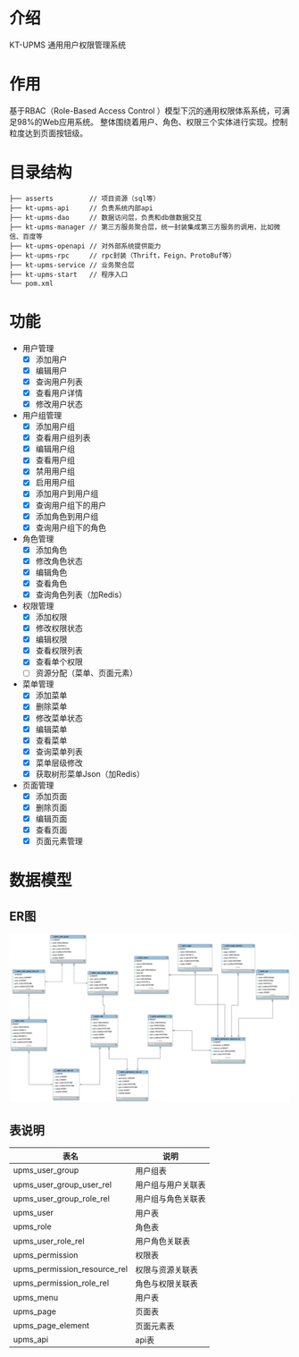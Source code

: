 # 介绍
KT-UPMS 通用用户权限管理系统

# 作用
基于RBAC（Role-Based Access Control ）模型下沉的通用权限体系系统，可满足98%的Web应用系统。
整体围绕着用户、角色、权限三个实体进行实现。控制粒度达到页面按钮级。

# 目录结构

```
├── asserts         // 项目资源（sql等）
├── kt-upms-api     // 负责系统内部api
├── kt-upms-dao     // 数据访问层，负责和db做数据交互
├── kt-upms-manager // 第三方服务聚合层，统一封装集成第三方服务的调用，比如微信、百度等
├── kt-upms-openapi // 对外部系统提供能力
├── kt-upms-rpc     // rpc封装（Thrift，Feign、ProtoBuf等） 
├── kt-upms-service // 业务聚合层
├── kt-upms-start   // 程序入口
└── pom.xml

```

# 功能
- 用户管理
	- [x] 添加用户
	- [x] 编辑用户
	- [x] 查询用户列表
	- [x] 查看用户详情
	- [x] 修改用户状态

- 用户组管理
	- [x] 添加用户组
	- [x] 查看用户组列表
	- [x] 编辑用户组
	- [x] 查看用户组
	- [x] 禁用用户组
	- [x] 启用用户组
	- [x] 添加用户到用户组
	- [x] 查询用户组下的用户
	- [x] 添加角色到用户组
	- [x] 查询用户组下的角色
  
- 角色管理
	- [x] 添加角色
	- [x] 修改角色状态
	- [x] 编辑角色
	- [x] 查看角色
	- [x] 查询角色列表（加Redis）

- 权限管理
	- [x] 添加权限
	- [x] 修改权限状态
	- [x] 编辑权限
	- [x] 查看权限列表
	- [x] 查看单个权限
	- [ ] 资源分配（菜单、页面元素）

- 菜单管理
	- [x] 添加菜单
	- [x] 删除菜单
	- [x] 修改菜单状态
	- [x] 编辑菜单
	- [x] 查看菜单
	- [x] 查询菜单列表
	- [x] 菜单层级修改
	- [x] 获取树形菜单Json（加Redis）
	
- 页面管理
	- [x] 添加页面
	- [x] 删除页面
	- [x] 编辑页面 
	- [x] 查看页面
	- [x] 页面元素管理
	
# 数据模型

## ER图
![](asserts/kt-upms-er.png)

## 表说明

| 表名  | 说明 |
| ----- | ---- |
| upms_user_group | 用户组表 |
| upms_user_group_user_rel | 用户组与用户关联表 |
| upms_user_group_role_rel | 用户组与角色关联表 |
| upms_user | 用户表 |
| upms_role | 角色表 |
| upms_user_role_rel | 用户角色关联表 |
| upms_permission | 权限表 |
| upms_permission_resource_rel | 权限与资源关联表 |
| upms_permission_role_rel | 角色与权限关联表 |
| upms_menu | 用户表 |
| upms_page | 页面表 |
| upms_page_element | 页面元素表 |
| upms_api | api表 |

